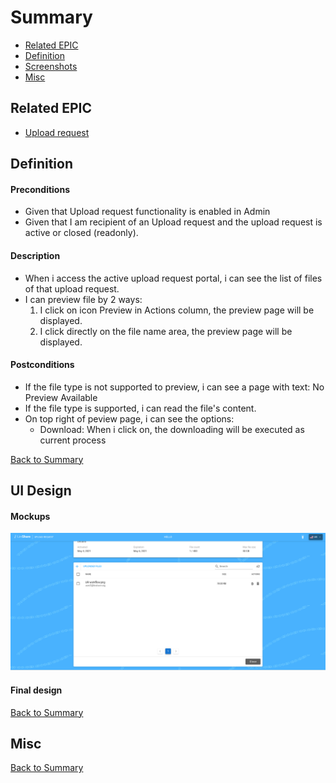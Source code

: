 # Summary

* [Related EPIC](#related-epic)
* [Definition](#definition)
* [Screenshots](#screenshots)
* [Misc](#misc)

## Related EPIC

* [Upload request](./README.md)

## Definition

#### Preconditions

- Given that Upload request functionality is enabled in Admin
- Given that I am recipient of an Upload request and the upload request is active or closed (readonly). 

#### Description

- When i access the active upload request portal, i can see the list of files of that upload request.
- I can preview file by 2 ways:
    1. I click on icon Preview in Actions column, the preview page will be displayed.
    2. I click directly on the file name area, the preview page will be displayed.

#### Postconditions

- If the file type is not supported to preview, i can see a page with text: No Preview Available
- If the file type is supported, i can read the file's content.
- On top right of peview page, i can see the options:
    - Download: When i click on, the downloading will be executed as current process

[Back to Summary](#summary)

## UI Design

#### Mockups

![5.1](./mockups/5.1.png)

#### Final design

[Back to Summary](#summary)
## Misc

[Back to Summary](#summary)
